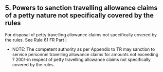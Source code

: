 ## 5. Powers to sanction travelling allowance claims of a petty nature not specifically covered by the rules

For disposal of petty travelling allowance claims not specifically covered by the rules. See Rule 61 FR Part |

- NOTE: The competent authority as per Appendix to TR may sanction to service personnel travelling allowance claims for amounts not exceeding ? 200/-in respect of petty travelling allowance claims not specifically covered by the rules.
